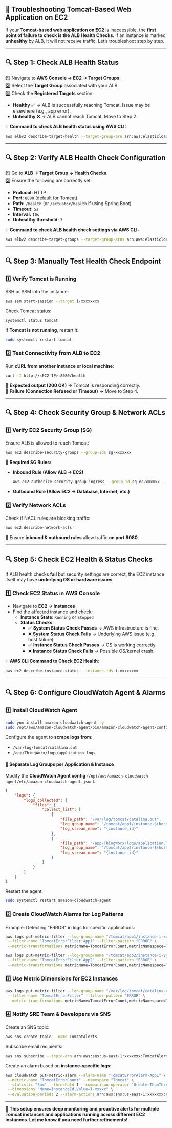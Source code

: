 ## 🚀 Troubleshooting Tomcat-Based Web Application on EC2

If your **Tomcat-based web application on EC2** is inaccessible, the **first point of failure to check is the ALB Health Checks**. If an instance is marked **unhealthy** by ALB, it will not receive traffic. Let’s troubleshoot step by step.

---

## **🔍 Step 1: Check ALB Health Status**
1️⃣ Navigate to **AWS Console → EC2 → Target Groups**.  
2️⃣ Select the **Target Group** associated with your ALB.  
3️⃣ Check the **Registered Targets** section:
   - **Healthy** ✅ → ALB is successfully reaching Tomcat. Issue may be elsewhere (e.g., app error).  
   - **Unhealthy** ❌ → ALB cannot reach Tomcat. Move to Step 2.  

💡 **Command to check ALB health status using AWS CLI:**
```bash
aws elbv2 describe-target-health --target-group-arn arn:aws:elasticloadbalancing:region:account-id:targetgroup/name/xxxxxxx
```

---

## **🔍 Step 2: Verify ALB Health Check Configuration**
1️⃣ Go to **ALB → Target Group → Health Checks**.  
2️⃣ Ensure the following are correctly set:
   - **Protocol:** HTTP  
   - **Port:** `8080` (default for Tomcat)  
   - **Path:** `/health` (or `/actuator/health` if using Spring Boot)  
   - **Timeout:** `5s`  
   - **Interval:** `10s`  
   - **Unhealthy threshold:** `3`  

💡 **Command to check ALB health check settings via AWS CLI:**
```bash
aws elbv2 describe-target-groups --target-group-arns arn:aws:elasticloadbalancing:region:account-id:targetgroup/name/xxxxxxx
```

---

## **🔍 Step 3: Manually Test Health Check Endpoint**
### **1️⃣ Verify Tomcat is Running**
SSH or SSM into the instance:
```bash
aws ssm start-session --target i-xxxxxxxx
```
Check Tomcat status:
```bash
systemctl status tomcat
```
If **Tomcat is not running**, restart it:
```bash
sudo systemctl restart tomcat
```

### **2️⃣ Test Connectivity from ALB to EC2**
Run **cURL from another instance or local machine**:
```bash
curl -I http://<EC2-IP>:8080/health
```
💪 **Expected output (200 OK)** → Tomcat is responding correctly.  
🚫 **Failure (Connection Refused or Timeout)** → Move to Step 4.

---

## **🔍 Step 4: Check Security Group & Network ACLs**
### **1️⃣ Verify EC2 Security Group (SG)**
Ensure ALB is allowed to reach Tomcat:
```bash
aws ec2 describe-security-groups --group-ids sg-xxxxxxx
```
💪 **Required SG Rules:**
- **Inbound Rule (Allow ALB → EC2)**
  ```bash
  aws ec2 authorize-security-group-ingress --group-id sg-ec2xxxxxx --protocol tcp --port 8080 --source-group sg-albxxxxxx
  ```
- **Outbound Rule (Allow EC2 → Database, Internet, etc.)**

### **2️⃣ Verify Network ACLs**
Check if NACL rules are blocking traffic:
```bash
aws ec2 describe-network-acls
```
💪 Ensure **inbound & outbound rules** allow traffic **on port 8080**.

---

## **🔍 Step 5: Check EC2 Health & Status Checks**  
If ALB health checks **fail** but security settings are correct, the EC2 instance itself may have **underlying OS or hardware issues**.

### **1️⃣ Check EC2 Status in AWS Console**
- Navigate to **EC2 → Instances**  
- Find the affected instance and check:
  - **Instance State**: `Running` or `Stopped`
  - **Status Checks**:
    - ✅ **System Status Check Passes** → AWS infrastructure is fine.
    - ❌ **System Status Check Fails** → Underlying AWS issue (e.g., host failure).
    - ✅ **Instance Status Check Passes** → OS is working correctly.
    - ❌ **Instance Status Check Fails** → Possible OS/kernel crash.

💡 **AWS CLI Command to Check EC2 Health:**
```bash
aws ec2 describe-instance-status --instance-ids i-xxxxxxxx
```

---

## **🔍 Step 6: Configure CloudWatch Agent & Alarms**
### **1️⃣ Install CloudWatch Agent**
```bash
sudo yum install amazon-cloudwatch-agent -y
sudo /opt/aws/amazon-cloudwatch-agent/bin/amazon-cloudwatch-agent-config-wizard
```
Configure the agent to **scrape logs from:**
- `/var/log/tomcat/catalina.out`
- `/app/ThingWorx/logs/application.logs`

#### **🔄 Separate Log Groups per Application & Instance**
Modify the **CloudWatch Agent config** (`/opt/aws/amazon-cloudwatch-agent/etc/amazon-cloudwatch-agent.json`):
```json
{
    "logs": {
        "logs_collected": {
            "files": {
                "collect_list": [
                    {
                        "file_path": "/var/log/tomcat/catalina.out",
                        "log_group_name": "/tomcat/app1/instance-$(hostname)",
                        "log_stream_name": "{instance_id}"
                    },
                    {
                        "file_path": "/app/ThingWorx/logs/application.logs",
                        "log_group_name": "/tomcat/app2/instance-$(hostname)",
                        "log_stream_name": "{instance_id}"
                    }
                ]
            }
        }
    }
}
```
Restart the agent:
```bash
sudo systemctl restart amazon-cloudwatch-agent
```

### **2️⃣ Create CloudWatch Alarms for Log Patterns**
Example: Detecting "ERROR" in logs for specific applications:
```bash
aws logs put-metric-filter --log-group-name "/tomcat/app1/instance-i-xxxxx" \
 --filter-name "TomcatErrorFilter-App1" --filter-pattern "ERROR" \
 --metric-transformations metricName=TomcatErrorCount,metricNamespace=Tomcat,metricValue=1
```
```bash
aws logs put-metric-filter --log-group-name "/tomcat/app2/instance-i-yyyyy" \
 --filter-name "TomcatErrorFilter-App2" --filter-pattern "ERROR" \
 --metric-transformations metricName=TomcatErrorCount,metricNamespace=Tomcat,metricValue=1
```

### **3️⃣ Use Metric Dimensions for EC2 Instances**
```bash
aws logs put-metric-filter --log-group-name "/var/log/tomcat/catalina.out" \
 --filter-name "TomcatErrorFilter" --filter-pattern "ERROR" \
 --metric-transformations metricName=TomcatErrorCount,metricNamespace=Tomcat,metricValue=1,dimensions=InstanceId
```

### **4️⃣ Notify SRE Team & Developers via SNS**
Create an SNS topic:
```bash
aws sns create-topic --name TomcatAlerts
```
Subscribe email recipients:
```bash
aws sns subscribe --topic-arn arn:aws:sns:us-east-1:xxxxxxx:TomcatAlerts --protocol email --notification-endpoint dev-team@example.com
```
Create an alarm based on **instance-specific logs**:
```bash
aws cloudwatch put-metric-alarm --alarm-name "TomcatErrorAlarm-App1" \
 --metric-name "TomcatErrorCount" --namespace "Tomcat" \
 --statistic "Sum" --threshold 1 --comparison-operator "GreaterThanThreshold" \
 --dimensions "Name=InstanceId,Value=i-xxxxx" \
 --evaluation-periods 2 --alarm-actions arn:aws:sns:us-east-1:xxxxxxx:notify
```

---

🚀 **This setup ensures deep monitoring and proactive alerts for multiple Tomcat instances and applications running across different EC2 instances. Let me know if you need further refinements!**